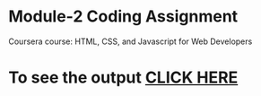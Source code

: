 # Module-2 Coding Assignment

Coursera course: HTML, CSS, and Javascript for Web Developers

# To see the output [CLICK HERE](https://dariomejia.github.io/HTML-CSS-and-JavaScript-for-Web-Developers/assignments/module2-solution/index.html)

